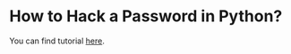 # How to Hack a Password in Python?

You can find tutorial [here](https://antonputra.com/python/hack-a-password-in-python/).
